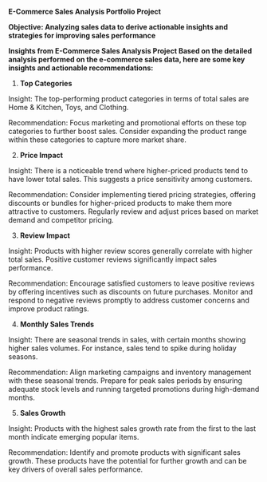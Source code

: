 **E-Commerce Sales Analysis Portfolio Project**

**Objective: Analyzing sales data to derive actionable insights and strategies for improving sales performance**


**Insights from E-Commerce Sales Analysis Project
Based on the detailed analysis performed on the e-commerce sales data, here are some key insights and actionable recommendations:**

1. **Top Categories**

Insight: The top-performing product categories in terms of total sales are Home & Kitchen, Toys, and Clothing.

Recommendation: Focus marketing and promotional efforts on these top categories to further boost sales. Consider expanding the product range within these categories to capture more market share.

2. **Price Impact**

Insight: There is a noticeable trend where higher-priced products tend to have lower total sales. This suggests a price sensitivity among customers.

Recommendation: Consider implementing tiered pricing strategies, offering discounts or bundles for higher-priced products to make them more attractive to customers. Regularly review and adjust prices 
based on market demand and competitor pricing.

3. **Review Impact**

Insight: Products with higher review scores generally correlate with higher total sales. Positive customer reviews significantly impact sales performance.

Recommendation: Encourage satisfied customers to leave positive reviews by offering incentives such as discounts on future purchases. Monitor and respond to negative reviews promptly to address customer concerns and improve product ratings.

4. **Monthly Sales Trends**

Insight: There are seasonal trends in sales, with certain months showing higher sales volumes. For instance, sales tend to spike during holiday seasons.

Recommendation: Align marketing campaigns and inventory management with these seasonal trends. Prepare for peak sales periods by ensuring adequate stock levels and running targeted promotions during high-demand months.

5. **Sales Growth**
   

Insight: Products with the highest sales growth rate from the first to the last month indicate emerging popular items.

Recommendation: Identify and promote products with significant sales growth. These products have the potential for further growth and can be key drivers of overall sales performance.
